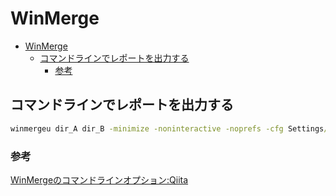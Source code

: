# WinMerge

- [WinMerge](#winmerge)
  - [コマンドラインでレポートを出力する](#コマンドラインでレポートを出力する)
    - [参考](#参考)

## コマンドラインでレポートを出力する

``` bat
winmergeu dir_A dir_B -minimize -noninteractive -noprefs -cfg Settings/DirViewExpandSubdirs=1 -cfg ReportFiles/ReportType=2 -cfg ReportFiles/IncludeFileCmpReport=1 -r -u -or "./winmerge_diff_report.html"
```

### 参考

[WinMergeのコマンドラインオプション:Qiita](https://qiita.com/mima_ita/items/ac21c0588080e73fc458)